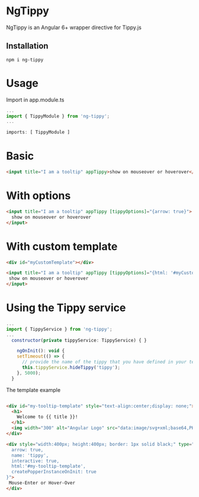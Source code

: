 # NgTippy

NgTippy is an Angular 6+ wrapper directive for Tippy.js

## Installation

```
npm i ng-tippy
```

# Usage
 
Import in app.module.ts

```javascript
...
import { TippyModule } from 'ng-tippy';
... 

imports: [ TippyModule ]
```

# Basic

```html
<input title="I am a tooltip" appTippy>show on mouseover or hoverover</input>
```

# With options

```html
<input title="I am a tooltip" appTippy [tippyOptions]="{arrow: true}">
  show on mouseover or hoverover
</input>
```

# With custom template

```html
<div id="myCustomTemplate"></div>

<input title="I am a tooltip" appTippy [tippyOptions]="{html: '#myCustomTemplate'}">
 show on mouseover or hoverover
</input>
```

# Using the Tippy service

```javascript
...
import { TippyService } from 'ng-tippy';
...
  constructor(private tippyService: TippyService) { }

    ngOnInit(): void {
    setTimeout(() => {
      // provide the name of the tippy that you have defined in your template
      this.tippyService.hideTippy('tippy');
    }, 5000);
  }
```
  The template example

```html

<div id="my-tooltip-template" style="text-align:center;display: none;">
  <h1>
    Welcome to {{ title }}!
  </h1>
  <img width="300" alt="Angular Logo" src="data:image/svg+xml;base64,PHN2ZyB4bWxucz0iaHR0cDovL3d3dy53My5vcmcvMjAwMC9zdmciIHZpZXdCb3g9IjAgMCAyNTAgMjUwIj4KICAgIDxwYXRoIGZpbGw9IiNERDAwMzEiIGQ9Ik0xMjUgMzBMMzEuOSA2My4ybDE0LjIgMTIzLjFMMTI1IDIzMGw3OC45LTQzLjcgMTQuMi0xMjMuMXoiIC8+CiAgICA8cGF0aCBmaWxsPSIjQzMwMDJGIiBkPSJNMTI1IDMwdjIyLjItLjFWMjMwbDc4LjktNDMuNyAxNC4yLTEyMy4xTDEyNSAzMHoiIC8+CiAgICA8cGF0aCAgZmlsbD0iI0ZGRkZGRiIgZD0iTTEyNSA1Mi4xTDY2LjggMTgyLjZoMjEuN2wxMS43LTI5LjJoNDkuNGwxMS43IDI5LjJIMTgzTDEyNSA1Mi4xem0xNyA4My4zaC0zNGwxNy00MC45IDE3IDQwLjl6IiAvPgogIDwvc3ZnPg==">
</div>

<div style="width:400px; height:400px; border: 1px solid black;" type="text" appTippy [tippyOptions]="{
  arrow: true,
  name: 'tippy',
  interactive: true,
  html:'#my-tooltip-template',
  createPopperInstanceOnInit: true
}">
 Mouse-Enter or Hover-Over
</div>
```
  
